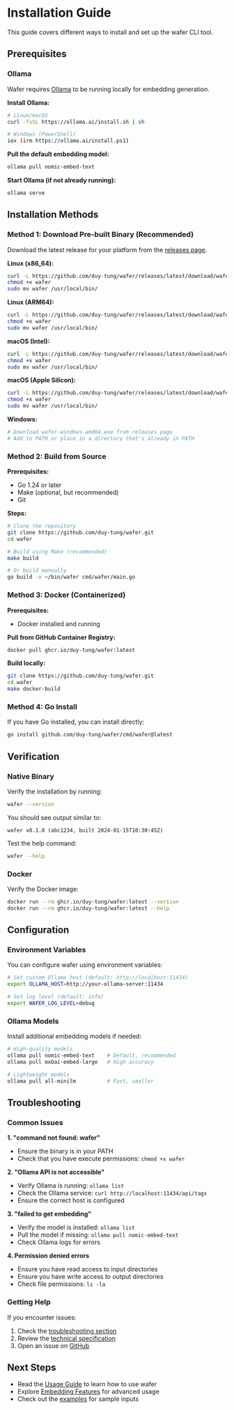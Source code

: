 # Installation Guide

This guide covers different ways to install and set up the wafer CLI tool.

## Prerequisites

### Ollama

Wafer requires [Ollama](https://ollama.ai/) to be running locally for embedding generation.

**Install Ollama:**

```bash
# Linux/macOS
curl -fsSL https://ollama.ai/install.sh | sh

# Windows (PowerShell)
iex (irm https://ollama.ai/install.ps1)
```

**Pull the default embedding model:**

```bash
ollama pull nomic-embed-text
```

**Start Ollama (if not already running):**

```bash
ollama serve
```

## Installation Methods

### Method 1: Download Pre-built Binary (Recommended)

Download the latest release for your platform from the [releases page](https://github.com/duy-tung/wafer/releases).

**Linux (x86_64):**
```bash
curl -L https://github.com/duy-tung/wafer/releases/latest/download/wafer-linux-amd64 -o wafer
chmod +x wafer
sudo mv wafer /usr/local/bin/
```

**Linux (ARM64):**
```bash
curl -L https://github.com/duy-tung/wafer/releases/latest/download/wafer-linux-arm64 -o wafer
chmod +x wafer
sudo mv wafer /usr/local/bin/
```

**macOS (Intel):**
```bash
curl -L https://github.com/duy-tung/wafer/releases/latest/download/wafer-darwin-amd64 -o wafer
chmod +x wafer
sudo mv wafer /usr/local/bin/
```

**macOS (Apple Silicon):**
```bash
curl -L https://github.com/duy-tung/wafer/releases/latest/download/wafer-darwin-arm64 -o wafer
chmod +x wafer
sudo mv wafer /usr/local/bin/
```

**Windows:**
```powershell
# Download wafer-windows-amd64.exe from releases page
# Add to PATH or place in a directory that's already in PATH
```

### Method 2: Build from Source

**Prerequisites:**
- Go 1.24 or later
- Make (optional, but recommended)
- Git

**Steps:**

```bash
# Clone the repository
git clone https://github.com/duy-tung/wafer.git
cd wafer

# Build using Make (recommended)
make build

# Or build manually
go build -o ~/bin/wafer cmd/wafer/main.go
```

### Method 3: Docker (Containerized)

**Prerequisites:**
- Docker installed and running

**Pull from GitHub Container Registry:**
```bash
docker pull ghcr.io/duy-tung/wafer:latest
```

**Build locally:**
```bash
git clone https://github.com/duy-tung/wafer.git
cd wafer
make docker-build
```

### Method 4: Go Install

If you have Go installed, you can install directly:

```bash
go install github.com/duy-tung/wafer/cmd/wafer@latest
```

## Verification

### Native Binary

Verify the installation by running:

```bash
wafer --version
```

You should see output similar to:
```
wafer v0.1.0 (abc1234, built 2024-01-15T10:30:45Z)
```

Test the help command:

```bash
wafer --help
```

### Docker

Verify the Docker image:

```bash
docker run --rm ghcr.io/duy-tung/wafer:latest --version
docker run --rm ghcr.io/duy-tung/wafer:latest --help
```

## Configuration

### Environment Variables

You can configure wafer using environment variables:

```bash
# Set custom Ollama host (default: http://localhost:11434)
export OLLAMA_HOST=http://your-ollama-server:11434

# Set log level (default: info)
export WAFER_LOG_LEVEL=debug
```

### Ollama Models

Install additional embedding models if needed:

```bash
# High-quality models
ollama pull nomic-embed-text    # Default, recommended
ollama pull mxbai-embed-large   # High accuracy

# Lightweight models
ollama pull all-minilm          # Fast, smaller
```

## Troubleshooting

### Common Issues

**1. "command not found: wafer"**
- Ensure the binary is in your PATH
- Check that you have execute permissions: `chmod +x wafer`

**2. "Ollama API is not accessible"**
- Verify Ollama is running: `ollama list`
- Check the Ollama service: `curl http://localhost:11434/api/tags`
- Ensure the correct host is configured

**3. "failed to get embedding"**
- Verify the model is installed: `ollama list`
- Pull the model if missing: `ollama pull nomic-embed-text`
- Check Ollama logs for errors

**4. Permission denied errors**
- Ensure you have read access to input directories
- Ensure you have write access to output directories
- Check file permissions: `ls -la`

### Getting Help

If you encounter issues:

1. Check the [troubleshooting section](../features/embedding.md#troubleshooting)
2. Review the [technical specification](../../SPEC.md)
3. Open an issue on [GitHub](https://github.com/duy-tung/wafer/issues)

## Next Steps

- Read the [Usage Guide](usage.md) to learn how to use wafer
- Explore [Embedding Features](../features/embedding.md) for advanced usage
- Check out the [examples](../../tests/fixtures/) for sample inputs
